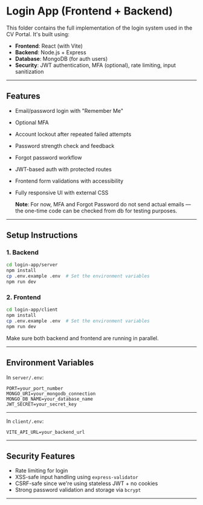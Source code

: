 # Login App (Frontend + Backend)

This folder contains the full implementation of the login system used in the CV Portal. It's built using:

- **Frontend**: React (with Vite)
- **Backend**: Node.js + Express
- **Database**: MongoDB (for auth users)
- **Security**: JWT authentication, MFA (optional), rate limiting, input sanitization

---

## Features

- Email/password login with "Remember Me"
- Optional MFA
- Account lockout after repeated failed attempts
- Password strength check and feedback
- Forgot password workflow
- JWT-based auth with protected routes
- Frontend form validations with accessibility
- Fully responsive UI with external CSS

  **Note**: For now, MFA and Forgot Password do not send actual emails — the one-time code can be checked from db for testing purposes.

---

## Setup Instructions

### 1. Backend

```bash
cd login-app/server
npm install
cp .env.example .env  # Set the environment variables
npm run dev
```

### 2. Frontend

```bash
cd login-app/client
npm install
cp .env.example .env  # Set the environment variables
npm run dev
```

Make sure both backend and frontend are running in parallel.

---

## Environment Variables

In `server/.env`:

```
PORT=your_port_number
MONGO_URI=your_mongodb_connection
MONGO_DB_NAME=your_database_name
JWT_SECRET=your_secret_key
```

---

In `client/.env`:

```
VITE_API_URL=your_backend_url
```

---

## Security Features

- Rate limiting for login
- XSS-safe input handling using `express-validator`
- CSRF-safe since we're using stateless JWT + no cookies
- Strong password validation and storage via `bcrypt`

---
